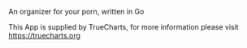 An organizer for your porn, written in Go

This App is supplied by TrueCharts, for more information please visit https://truecharts.org
